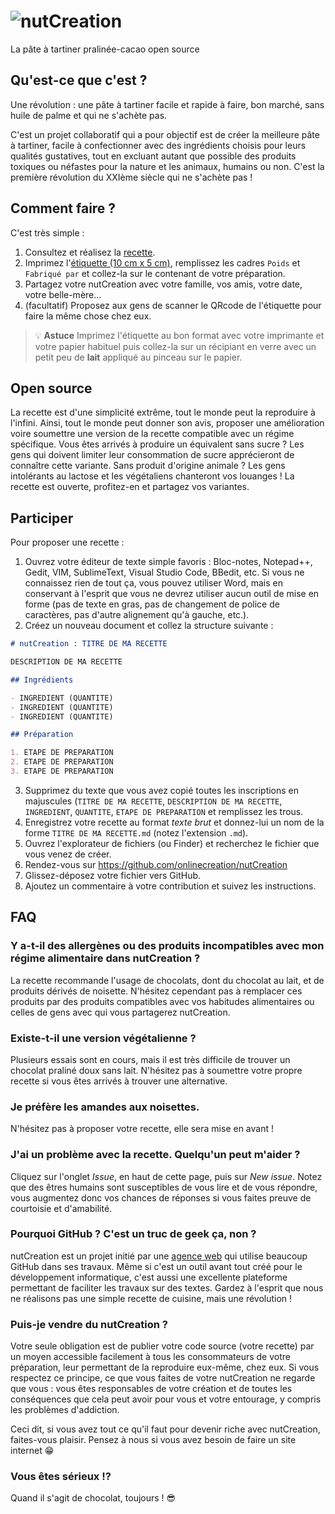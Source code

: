 # ![nutCreation](https://user-images.githubusercontent.com/6106446/69907226-5d24b200-13d1-11ea-801a-969704796c57.png)

La pâte à tartiner pralinée-cacao open source

## Qu'est-ce que c'est ?

Une révolution : une pâte à tartiner facile et rapide à faire, bon marché, sans huile de palme et qui ne s'achète pas.

C'est un projet collaboratif qui a pour objectif est de créer la meilleure pâte à tartiner, facile à confectionner avec des ingrédients choisis pour leurs qualités gustatives, tout en excluant autant que possible des produits toxiques ou néfastes pour la nature et les animaux, humains ou non. C'est la première révolution du XXIème siècle qui ne s'achète pas !

## Comment faire ?

C'est très simple : 

1. Consultez et réalisez la [recette](Recette.md).
2. Imprimez l'[étiquette (10 cm x 5 cm)](E%CC%81tiquette.pdf), remplissez les cadres `Poids` et `Fabriqué par` et collez-la sur le contenant de votre préparation.
3. Partagez votre nutCreation avec votre famille, vos amis, votre date, votre belle-mère...
4. (facultatif) Proposez aux gens de scanner le QRcode de l'étiquette pour faire la même chose chez eux.

> 💡 **Astuce**
> Imprimez l'étiquette au bon format avec votre imprimante et votre papier habituel puis collez-la sur un récipiant en verre avec un petit peu de **lait** appliqué au pinceau sur le papier.

## Open source

La recette est d'une simplicité extrême, tout le monde peut la reproduire à l'infini. Ainsi, tout le monde peut donner son avis, proposer une amélioration voire soumettre une version de la recette compatible avec un régime spécifique. Vous êtes arrivés à produire un équivalent sans sucre ? Les gens qui doivent limiter leur consommation de sucre apprécieront de connaître cette variante. Sans produit d'origine animale ? Les gens intolérants au lactose et les végétaliens chanteront vos louanges ! La recette est ouverte, profitez-en et partagez vos variantes.

## Participer

Pour proposer une recette : 

1. Ouvrez votre éditeur de texte simple favoris : Bloc-notes, Notepad++, Gedit, VIM, SublimeText, Visual Studio Code, BBedit, etc. Si vous ne connaissez rien de tout ça, vous pouvez utiliser Word, mais en conservant à l'esprit que vous ne devrez utiliser aucun outil de mise en forme (pas de texte en gras, pas de changement de police de caractères, pas d'autre alignement qu'à gauche, etc.).
2. Créez un nouveau document et collez la structure suivante :
```md
# nutCreation : TITRE DE MA RECETTE

DESCRIPTION DE MA RECETTE

## Ingrédients

- INGREDIENT (QUANTITE)
- INGREDIENT (QUANTITE)
- INGREDIENT (QUANTITE)

## Préparation

1. ETAPE DE PREPARATION
2. ETAPE DE PREPARATION
3. ETAPE DE PREPARATION
```
3. Supprimez du texte que vous avez copié toutes les inscriptions en majuscules (`TITRE DE MA RECETTE`, `DESCRIPTION DE MA RECETTE`, `INGREDIENT`, `QUANTITE`, `ETAPE DE PREPARATION` et remplissez les trous.
4. Enregistrez votre recette au format *texte brut* et donnez-lui un nom de la forme `TITRE DE MA RECETTE.md` (notez l'extension `.md`).
5. Ouvrez l'explorateur de fichiers (ou Finder) et recherchez le fichier que vous venez de créer.
6. Rendez-vous sur https://github.com/onlinecreation/nutCreation
7. Glissez-déposez votre fichier vers GitHub.
8. Ajoutez un commentaire à votre contribution et suivez les instructions.

## FAQ

### Y a-t-il des allergènes ou des produits incompatibles avec mon régime alimentaire dans nutCreation ?

La recette recommande l'usage de chocolats, dont du chocolat au lait, et de produits dérivés de noisette. N'hésitez cependant pas à remplacer ces produits par des produits compatibles avec vos habitudes alimentaires ou celles de gens avec qui vous partagerez nutCreation.

### Existe-t-il une version végétalienne ?

Plusieurs essais sont en cours, mais il est très difficile de trouver un chocolat praliné doux sans lait. N'hésitez pas à soumettre votre propre recette si vous êtes arrivés à trouver une alternative.

### Je préfère les amandes aux noisettes.

N'hésitez pas à proposer votre recette, elle sera mise en avant !

### J'ai un problème avec la recette. Quelqu'un peut m'aider ?

Cliquez sur l'onglet *Issue*, en haut de cette page, puis sur *New issue*. Notez que des êtres humains sont susceptibles de vous lire et de vous répondre, vous augmentez donc vos chances de réponses si vous faites preuve de courtoisie et d'amabilité.

### Pourquoi GitHub ? C'est un truc de geek ça, non ?

nutCreation est un projet initié par une [agence web](https://www.onlinecreation.pro) qui utilise beaucoup GitHub dans ses travaux. Même si c'est un outil avant tout créé pour le développement informatique, c'est aussi une excellente plateforme permettant de faciliter les travaux sur des textes. Gardez à l'esprit que nous ne réalisons pas une simple recette de cuisine, mais une révolution !

### Puis-je vendre du nutCreation ?

Votre seule obligation est de publier votre code source (votre recette) par un moyen accessible facilement à tous les consommateurs de votre préparation, leur permettant de la reproduire eux-même, chez eux. Si vous respectez ce principe, ce que vous faites de votre nutCreation ne regarde que vous : vous êtes responsables de votre création et de toutes les conséquences que cela peut avoir pour vous et votre entourage, y compris les problèmes d'addiction.

Ceci dit, si vous avez tout ce qu'il faut pour devenir riche avec nutCreation, faites-vous plaisir. Pensez à nous si vous avez besoin de faire un site internet 😁

### Vous êtes sérieux !?

Quand il s'agit de chocolat, toujours ! 😎

